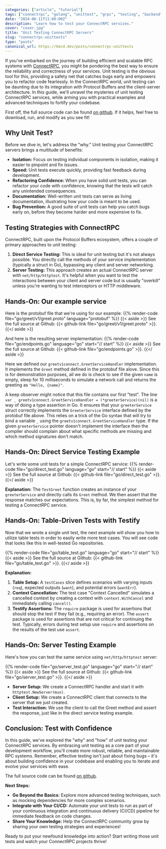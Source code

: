 ```yaml
---
categories: ["article", "tutorial"]
tags: ["connectrpc", "golang", "unittest", "grpc", "testing", "backend", "tutorial"]
date: "2024-06-11T11:00:00Z"
description: "Learn how to test your ConnectRPC services."
cover: "cover.jpg"
title: "Unit Testing ConnectRPC Servers"
slug: "connectrpc-unittests"
type: "posts"
canonical_url: https://kmcd.dev/posts/connectrpc-unittests
---
```


If you've embarked on the journey of building efficient and scalable RPC systems with [ConnectRPC](https://connectrpc.com/), you might be pondering the best way to ensure the reliability and correctness of your services. Unit testing is the obvious tool for this, providing a safety net that catches bugs early and empowers you to refactor code fearlessly. In the ConnectRPC world, unit testing can be daunting due to its integration with Protocol Buffers and the client-server architecture. In this guide, we'll unravel the mysteries of unit testing ConnectRPC services, while arming you with practical examples and advanced techniques to fortify your codebase.

First off, the full source code can be found [on github](https://github.com/sudorandom/kmcd.dev/tree/main/content/posts/2024/connectrpc-unittests/go). If it helps, feel free to download, run, and modify as you see fit!

## Why Unit Test?

Before we dive in, let's address the "why." Unit testing your ConnectRPC servers brings a multitude of benefits:

* **Isolation:** Focus on testing individual components in isolation, making it easier to pinpoint and fix issues.
* **Speed:** Unit tests execute quickly, providing fast feedback during development.
* **Refactoring Confidence:** When you have solid unit tests, you can refactor your code with confidence, knowing that the tests will catch any unintended consequences.
* **Documentation:** Well-written unit tests can serve as living documentation, illustrating how your code is meant to be used.
* **Bug Prevention:** A good suite of unit tests can help you catch bugs early on, before they become harder and more expensive to fix.

## Testing Strategies with ConnectRPC

ConnectRPC, built upon the Protocol Buffers ecosystem, offers a couple of primary approaches to unit testing:

1. **Direct Service Testing:** This is ideal for unit testing but it's not always possible. You directly call the methods of your service implementation (typically a struct in Go), bypassing any client and server networking.
2. **Server Testing:** This approach creates an actual ConnectRPC server with `net/http/httptest`. It's helpful when you want to test the interactions between your client and server code but is usually "overkill" unless you're wanting to test interceptors or HTTP middleware.

## Hands-On: Our example service
Here is the protobuf file that we're using for our example:
{{% render-code file="go/greet/v1/greet.proto" language="protobuf" %}}
{{< aside >}}
See the full source at Github: {{< github-link file="go/greet/v1/greet.proto" >}}.
{{</ aside >}}

And here is the resulting server implementation:
{{% render-code file="go/endpoints.go" language="go" start="// start" %}}
{{< aside >}}
See the full source at Github: {{< github-link file="go/endpoints.go" >}}.
{{</ aside >}}

Here we defined our `greetv1connect.GreetServiceHandler` implementation. It implements the `Greet` method defined in the protobuf file alove. Since this is for demonstration purposes, all we do is check to see if the given `name` is empty, sleep for 10 milliseconds to simulate a network call and returns the greeting as `"Hello, {name}"`.

A keep observer might notice that this file contains our first "test". The line `var _ greetv1connect.GreetServiceHandler = (*greeterService)(nil)` is a way of doing a type assertion in Go. It ensures that your `greeterService` struct correctly implements the `GreeterService` interface defined by the protobuf file above. This relies on a trick of the Go syntax that will try to bind a variable `_` using the `greetv1connect.GreetServiceHandler` type. If the given `greeterService` pointer doesn't implement the interface then the compiler should complain about what specific methods are missing and which method signatures don't match.

## Hands-On: Direct Service Testing Example

Let's write some unit tests for a simple ConnectRPC service:
{{% render-code file="go/direct_test.go" language="go" start="// start" %}}
{{< aside >}}
See the full source at Github: {{< github-link file="go/direct_test.go" >}}.
{{</ aside >}}

**Explanation:**
The `TestGreet` function creates an instance of your `greeterService` and directly calls its `Greet` method. We then assert that the response matches our expectations. This is, by far, the simplest method for testing a ConnectRPC service.

## Hands-On: Table-Driven Tests with Testify
Now that we wrote a single unit test, the next example will show you how to utilize table tests in order to easily write more test cases. You will see code that looks like this in well-tested Go repositories.

{{% render-code file="go/table_test.go" language="go" start="// start" %}}
{{< aside >}}
See the full source at Github: {{< github-link file="go/table_test.go" >}}.
{{</ aside >}}

**Explanation:**

1. **Table Setup:** A `testCases` slice defines scenarios with varying inputs (`req`), expected outputs (`want`), and potential errors (`wantErr`).
2. **Context Cancellation:** The test case "Context Cancelled" simulates a cancelled context by creating a context with `context.WithCancel` and immediately calling `cancel()`.
3. **Testify Assertions:** The `require` package is used for assertions that should stop the test if they fail (e.g., requiring an error). The `assert` package is used for assertions that are not critical for continuing the test. Typically, errors during test setup use `require` and assertions on the results of the test use `assert`.

## Hands-On: Server Testing Example

Here's how you can test the same service using `net/http/httptest` server:

{{% render-code file="go/server_test.go" language="go" start="// start" %}}
{{< aside >}}
See the full source at Github: {{< github-link file="go/server_test.go" >}}.
{{</ aside >}}

- **Server Setup:** We create a ConnectRPC handler and start it with `httptest.NewServer(mux)`.
- **Client Setup:** We create a ConnectRPC client that connects to the server that we just created.
- **Test Interaction:** We use the client to call the Greet method and assert the response, just like in the direct service testing example.

## Conclusion: Test with Confidence

In this guide, we've explored the "why" and "how" of unit testing your ConnectRPC services. By embracing unit testing as a core part of your development workflow, you'll create more robust, reliable, and maintainable RPC systems. Remember, effective testing isn't just about fixing bugs – it's about building confidence in your codebase and enabling you to iterate and evolve your services with ease.

The full source code can be found [on github](https://github.com/sudorandom/kmcd.dev/tree/main/content/posts/2024/connectrpc-unittests/go).

**Next Steps:**

* **Go Beyond the Basics:** Explore more advanced testing techniques, such as mocking dependencies for more complex scenarios.
* **Integrate with Your CI/CD:** Automate your unit tests to run as part of your continuous integration and continuous delivery (CI/CD) pipeline for immediate feedback on code changes.
* **Share Your Knowledge:** Help the ConnectRPC community grow by sharing your own testing strategies and experiences!

Ready to put your newfound knowledge into action? Start writing those unit tests and watch your ConnectRPC projects thrive!
